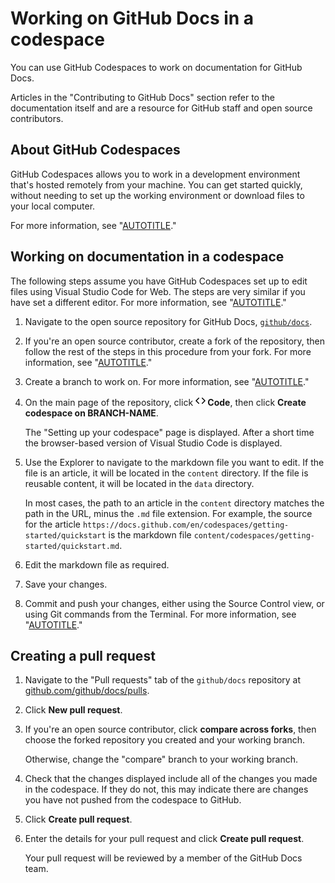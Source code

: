 # Working on GitHub Docs in a codespace

You can use GitHub Codespaces to work on documentation for GitHub Docs.

Articles in the "Contributing to GitHub Docs" section refer to the documentation itself and are a resource for GitHub staff and open source contributors.

## About GitHub Codespaces

GitHub Codespaces allows you to work in a development environment that's hosted remotely from your machine. You can get started quickly, without needing to set up the working environment or download files to your local computer.

For more information, see "[AUTOTITLE](/free-pro-team@latest/codespaces/overview)."

## Working on documentation in a codespace

The following steps assume you have GitHub Codespaces set up to edit files using Visual Studio Code for Web. The steps are very similar if you have set a different editor. For more information, see "[AUTOTITLE](/free-pro-team@latest/codespaces/customizing-your-codespace/setting-your-default-editor-for-codespaces)."

1. Navigate to the open source repository for GitHub Docs,  [`github/docs`](https://github.com/github/docs).
1. If you're an open source contributor, create a fork of the repository, then follow the rest of the steps in this procedure from your fork. For more information, see "[AUTOTITLE](/get-started/quickstart/fork-a-repo)."
1. Create a branch to work on. For more information, see "[AUTOTITLE](/pull-requests/collaborating-with-pull-requests/proposing-changes-to-your-work-with-pull-requests/creating-and-deleting-branches-within-your-repository)."
1. On the main page of the repository, click **<svg version="1.1" width="16" height="16" viewBox="0 0 16 16" class="octicon octicon-code" aria-hidden="true"><path d="m11.28 3.22 4.25 4.25a.75.75 0 0 1 0 1.06l-4.25 4.25a.749.749 0 0 1-1.275-.326.749.749 0 0 1 .215-.734L13.94 8l-3.72-3.72a.749.749 0 0 1 .326-1.275.749.749 0 0 1 .734.215Zm-6.56 0a.751.751 0 0 1 1.042.018.751.751 0 0 1 .018 1.042L2.06 8l3.72 3.72a.749.749 0 0 1-.326 1.275.749.749 0 0 1-.734-.215L.47 8.53a.75.75 0 0 1 0-1.06Z"></path></svg> Code**, then click **Create codespace on BRANCH-NAME**.

   The "Setting up your codespace" page is displayed. After a short time the browser-based version of Visual Studio Code is displayed.
1. Use the Explorer to navigate to the markdown file you want to edit. If the file is an article, it will be located in the `content` directory. If the file is reusable content, it will be located in the `data` directory.

   In most cases, the path to an article in the `content` directory matches the path in the URL, minus the `.md` file extension. For example, the source for the article `https://docs.github.com/en/codespaces/getting-started/quickstart` is the markdown file `content/codespaces/getting-started/quickstart.md`.
1. Edit the markdown file as required.
1. Save your changes.
1. Commit and push your changes, either using the Source Control view, or using Git commands from the Terminal. For more information, see "[AUTOTITLE](/get-started/using-git/about-git)."

## Creating a pull request

1. Navigate to the "Pull requests" tab of the `github/docs` repository at [github.com/github/docs/pulls](https://github.com/github/docs/pulls).
1. Click **New pull request**.
1. If you're an open source contributor, click **compare across forks**, then choose the forked repository you created and your working branch.

   Otherwise, change the "compare" branch to your working branch.
1. Check that the changes displayed include all of the changes you made in the codespace. If they do not, this may indicate there are changes you have not pushed from the codespace to GitHub.
1. Click **Create pull request**.
1. Enter the details for your pull request and click **Create pull request**.

   Your pull request will be reviewed by a member of the GitHub Docs team.
